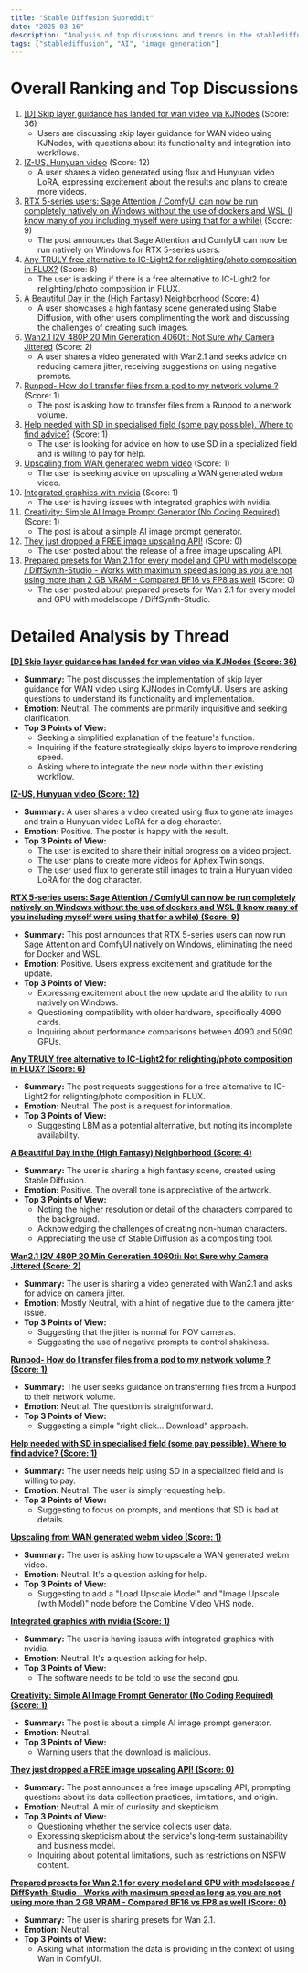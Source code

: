 ```yaml
---
title: "Stable Diffusion Subreddit"
date: "2025-03-16"
description: "Analysis of top discussions and trends in the stablediffusion subreddit"
tags: ["stablediffusion", "AI", "image generation"]
---
```


# Overall Ranking and Top Discussions
1.  [[D] Skip layer guidance has landed for wan video via KJNodes](https://github.com/kijai/ComfyUI-KJNodes/commit/7c488a16ef420acf0276a4f8e31fc024a969d24b) (Score: 36)
    *   Users are discussing skip layer guidance for WAN video using KJNodes, with questions about its functionality and integration into workflows.
2.  [IZ-US, Hunyuan video](https://v.redd.it/szce7j6va3pe1) (Score: 12)
    *   A user shares a video generated using flux and Hunyuan video LoRA, expressing excitement about the results and plans to create more videos.
3.  [RTX 5-series users: Sage Attention / ComfyUI can now be run completely natively on Windows without the use of dockers and WSL (I know many of you including myself were using that for a while)](https://www.reddit.com/r/StableDiffusion/comments/1jcrnej/rtx_5series_users_sage_attention_comfyui_can_now/) (Score: 9)
    *   The post announces that Sage Attention and ComfyUI can now be run natively on Windows for RTX 5-series users.
4.  [Any TRULY free alternative to IC-Light2 for relighting/photo composition in FLUX?](https://www.reddit.com/r/StableDiffusion/comments/1jcrdk5/any_truly_free_alternative_to_iclight2_for/) (Score: 6)
    *   The user is asking if there is a free alternative to IC-Light2 for relighting/photo composition in FLUX.
5.  [A Beautiful Day in the (High Fantasy) Neighborhood](https://www.reddit.com/r/StableDiffusion/comments/1jcrlpq/a_beautiful_day_in_the_high_fantasy_neighborhood/) (Score: 4)
    *   A user showcases a high fantasy scene generated using Stable Diffusion, with other users complimenting the work and discussing the challenges of creating such images.
6.  [Wan2.1 I2V 480P 20 Min Generation 4060ti: Not Sure why Camera Jittered](https://v.redd.it/k83b371hn3pe1) (Score: 2)
    *   A user shares a video generated with Wan2.1 and seeks advice on reducing camera jitter, receiving suggestions on using negative prompts.
7.  [Runpod- How do I transfer files from a pod to my network volume ?](https://www.reddit.com/r/StableDiffusion/comments/1jcrca3/runpod_how_do_i_transfer_files_from_a_pod_to_my/) (Score: 1)
    *   The post is asking how to transfer files from a Runpod to a network volume.
8.  [Help needed with SD in specialised field (some pay possible). Where to find advice?](https://www.reddit.com/r/StableDiffusion/comments/1jcrvfc/help_needed_with_sd_in_specialised_field_some_pay/) (Score: 1)
    *   The user is looking for advice on how to use SD in a specialized field and is willing to pay for help.
9.  [Upscaling from WAN generated webm video](https://www.reddit.com/r/StableDiffusion/comments/1jctqtc/upscaling_from_wan_generated_webm_video/) (Score: 1)
    *   The user is seeking advice on upscaling a WAN generated webm video.
10. [Integrated graphics with nvidia](https://www.reddit.com/r/StableDiffusion/comments/1jcu35y/integrated_graphics_with_nvidia/) (Score: 1)
    *   The user is having issues with integrated graphics with nvidia.
11. [Creativity: Simple AI Image Prompt Generator (No Coding Required)](https://www.sdexample.com/2025/03/creativity-simple-ai-image-prompt.html) (Score: 1)
    *   The post is about a simple AI image prompt generator.
12. [They just dropped a FREE image upscaling API!](https://pypi.org/project/image-upscaling-api/) (Score: 0)
    *   The user posted about the release of a free image upscaling API.
13. [Prepared presets for Wan 2.1 for every model and GPU with modelscope / DiffSynth-Studio - Works with maximum speed as long as you are not using more than 2 GB VRAM - Compared BF16 vs FP8 as well](https://www.reddit.com/gallery/1jcsk4u) (Score: 0)
    *   The user posted about prepared presets for Wan 2.1 for every model and GPU with modelscope / DiffSynth-Studio.

# Detailed Analysis by Thread
**[[D] Skip layer guidance has landed for wan video via KJNodes (Score: 36)](https://github.com/kijai/ComfyUI-KJNodes/commit/7c488a16ef420acf0276a4f8e31fc024a969d24b)**
*  **Summary:**  The post discusses the implementation of skip layer guidance for WAN video using KJNodes in ComfyUI. Users are asking questions to understand its functionality and implementation.
*  **Emotion:** Neutral. The comments are primarily inquisitive and seeking clarification.
*  **Top 3 Points of View:**
    *   Seeking a simplified explanation of the feature's function.
    *   Inquiring if the feature strategically skips layers to improve rendering speed.
    *   Asking where to integrate the new node within their existing workflow.

**[IZ-US, Hunyuan video (Score: 12)](https://v.redd.it/szce7j6va3pe1)**
*  **Summary:**  A user shares a video created using flux to generate images and train a Hunyuan video LoRA for a dog character.
*  **Emotion:** Positive. The poster is happy with the result.
*  **Top 3 Points of View:**
    *   The user is excited to share their initial progress on a video project.
    *   The user plans to create more videos for Aphex Twin songs.
    *   The user used flux to generate still images to train a Hunyuan video LoRA for the dog character.

**[RTX 5-series users: Sage Attention / ComfyUI can now be run completely natively on Windows without the use of dockers and WSL (I know many of you including myself were using that for a while) (Score: 9)](https://www.reddit.com/r/StableDiffusion/comments/1jcrnej/rtx_5series_users_sage_attention_comfyui_can_now/)**
*  **Summary:**  This post announces that RTX 5-series users can now run Sage Attention and ComfyUI natively on Windows, eliminating the need for Docker and WSL.
*  **Emotion:** Positive. Users express excitement and gratitude for the update.
*  **Top 3 Points of View:**
    *   Expressing excitement about the new update and the ability to run natively on Windows.
    *   Questioning compatibility with older hardware, specifically 4090 cards.
    *   Inquiring about performance comparisons between 4090 and 5090 GPUs.

**[Any TRULY free alternative to IC-Light2 for relighting/photo composition in FLUX? (Score: 6)](https://www.reddit.com/r/StableDiffusion/comments/1jcrdk5/any_truly_free_alternative_to_iclight2_for/)**
*  **Summary:**  The post requests suggestions for a free alternative to IC-Light2 for relighting/photo composition in FLUX.
*  **Emotion:** Neutral. The post is a request for information.
*  **Top 3 Points of View:**
    *   Suggesting LBM as a potential alternative, but noting its incomplete availability.

**[A Beautiful Day in the (High Fantasy) Neighborhood (Score: 4)](https://www.reddit.com/r/StableDiffusion/comments/1jcrlpq/a_beautiful_day_in_the_high_fantasy_neighborhood/)**
*  **Summary:**  The user is sharing a high fantasy scene, created using Stable Diffusion.
*  **Emotion:** Positive. The overall tone is appreciative of the artwork.
*  **Top 3 Points of View:**
    *   Noting the higher resolution or detail of the characters compared to the background.
    *   Acknowledging the challenges of creating non-human characters.
    *   Appreciating the use of Stable Diffusion as a compositing tool.

**[Wan2.1 I2V 480P 20 Min Generation 4060ti: Not Sure why Camera Jittered (Score: 2)](https://v.redd.it/k83b371hn3pe1)**
*  **Summary:**  The user is sharing a video generated with Wan2.1 and asks for advice on camera jitter.
*  **Emotion:** Mostly Neutral, with a hint of negative due to the camera jitter issue.
*  **Top 3 Points of View:**
    *   Suggesting that the jitter is normal for POV cameras.
    *   Suggesting the use of negative prompts to control shakiness.

**[Runpod- How do I transfer files from a pod to my network volume ? (Score: 1)](https://www.reddit.com/r/StableDiffusion/comments/1jcrca3/runpod_how_do_i_transfer_files_from_a_pod_to_my/)**
*  **Summary:**  The user seeks guidance on transferring files from a Runpod to their network volume.
*  **Emotion:** Neutral. The question is straightforward.
*  **Top 3 Points of View:**
    *   Suggesting a simple "right click... Download" approach.

**[Help needed with SD in specialised field (some pay possible). Where to find advice? (Score: 1)](https://www.reddit.com/r/StableDiffusion/comments/1jcrvfc/help_needed_with_sd_in_specialised_field_some_pay/)**
*  **Summary:**  The user needs help using SD in a specialized field and is willing to pay.
*  **Emotion:** Neutral. The user is simply requesting help.
*  **Top 3 Points of View:**
    *   Suggesting to focus on prompts, and mentions that SD is bad at details.

**[Upscaling from WAN generated webm video (Score: 1)](https://www.reddit.com/r/StableDiffusion/comments/1jctqtc/upscaling_from_wan_generated_webm_video/)**
*  **Summary:**  The user is asking how to upscale a WAN generated webm video.
*  **Emotion:** Neutral. It's a question asking for help.
*  **Top 3 Points of View:**
    *   Suggesting to add a "Load Upscale Model" and "Image Upscale (with Model)" node before the Combine Video VHS node.

**[Integrated graphics with nvidia (Score: 1)](https://www.reddit.com/r/StableDiffusion/comments/1jcu35y/integrated_graphics_with_nvidia/)**
*  **Summary:**  The user is having issues with integrated graphics with nvidia.
*  **Emotion:** Neutral. It's a question asking for help.
*  **Top 3 Points of View:**
    *   The software needs to be told to use the second gpu.

**[Creativity: Simple AI Image Prompt Generator (No Coding Required) (Score: 1)](https://www.sdexample.com/2025/03/creativity-simple-ai-image-prompt.html)**
*  **Summary:**  The post is about a simple AI image prompt generator.
*  **Emotion:** Neutral.
*  **Top 3 Points of View:**
    *   Warning users that the download is malicious.

**[They just dropped a FREE image upscaling API! (Score: 0)](https://pypi.org/project/image-upscaling-api/)**
*  **Summary:**  The post announces a free image upscaling API, prompting questions about its data collection practices, limitations, and origin.
*  **Emotion:** Neutral. A mix of curiosity and skepticism.
*  **Top 3 Points of View:**
    *   Questioning whether the service collects user data.
    *   Expressing skepticism about the service's long-term sustainability and business model.
    *   Inquiring about potential limitations, such as restrictions on NSFW content.

**[Prepared presets for Wan 2.1 for every model and GPU with modelscope / DiffSynth-Studio - Works with maximum speed as long as you are not using more than 2 GB VRAM - Compared BF16 vs FP8 as well (Score: 0)](https://www.reddit.com/gallery/1jcsk4u)**
*  **Summary:**  The user is sharing presets for Wan 2.1.
*  **Emotion:** Neutral.
*  **Top 3 Points of View:**
    *   Asking what information the data is providing in the context of using Wan in ComfyUI.
